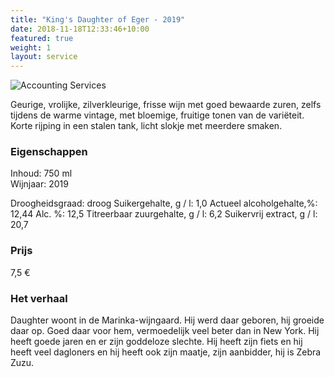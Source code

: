 ```yaml
---
title: "King's Daughter of Eger - 2019"
date: 2018-11-18T12:33:46+10:00
featured: true
weight: 1
layout: service
---
```

![Accounting Services](/images/bolyki01.png)

Geurige, vrolijke, zilverkleurige, frisse wijn met goed bewaarde zuren, zelfs tijdens de
warme vintage, met bloemige, fruitige tonen van de variëteit. Korte rijping in een stalen
tank, licht slokje met meerdere smaken.

### Eigenschappen  

Inhoud: 750 ml  
Wijnjaar: 2019  

Droogheidsgraad: droog
Suikergehalte, g / l: 1,0
Actueel alcoholgehalte,%: 12,44
Alc. %: 12,5
Titreerbaar zuurgehalte, g / l: 6,2
Suikervrij extract, g / l: 20,7

### Prijs

7,5 €

### Het verhaal

Daughter woont in de Marinka-wijngaard. Hij werd daar geboren, hij groeide daar
op. Goed daar voor hem, vermoedelijk veel beter dan in New York. Hij heeft goede
jaren en er zijn goddeloze slechte. Hij heeft zijn fiets en hij heeft veel dagloners en hij
heeft ook zijn maatje, zijn aanbidder, hij is Zebra Zuzu.
